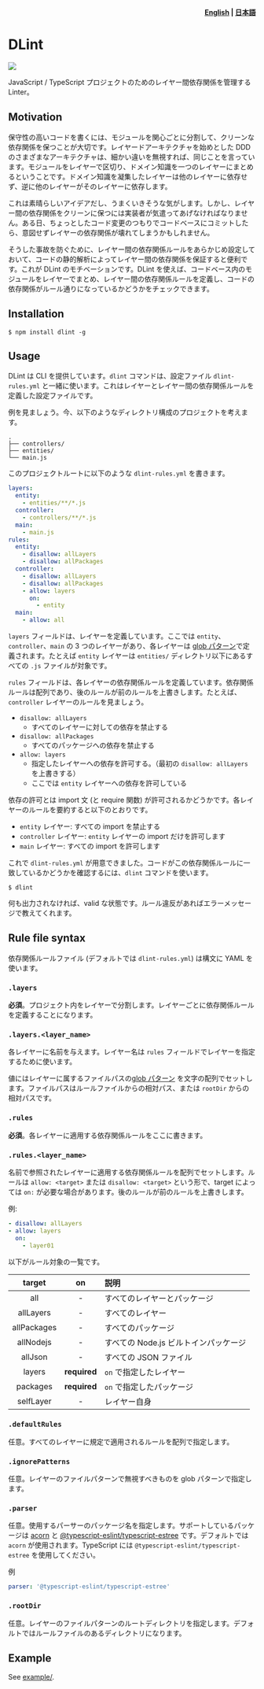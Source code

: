 <p align="right">
  <strong>
    <a href="README.md">English</a> |
    <a href="README_ja.md">日本語</a>
  </strong>
</p>

# DLint

![](https://github.com/fujiharuka/dlint/workflows/all%20packages/badge.svg)

JavaScript / TypeScript プロジェクトのためのレイヤー間依存関係を管理する Linter。

## Motivation

保守性の高いコードを書くには、モジュールを関心ごとに分割して、クリーンな依存関係を保つことが大切です。レイヤードアーキテクチャを始めとした DDD のさまざまなアーキテクチャは、細かい違いを無視すれば、同じことを言っています。モジュールをレイヤーで区切り、ドメイン知識を一つのレイヤーにまとめるということです。ドメイン知識を凝集したレイヤーは他のレイヤーに依存せず、逆に他のレイヤーがそのレイヤーに依存します。

これは素晴らしいアイデアだし、うまくいきそうな気がします。しかし、レイヤー間の依存関係をクリーンに保つには実装者が気遣ってあげなければなりません。ある日、ちょっとしたコード変更のつもりでコードベースにコミットしたら、意図せずレイヤーの依存関係が壊れてしまうかもしれません。

そうした事故を防ぐために、レイヤー間の依存関係ルールをあらかじめ設定しておいて、コードの静的解析によってレイヤー間の依存関係を保証すると便利です。これが DLint のモチベーションです。DLint を使えば、コードベース内のモジュールをレイヤーでまとめ、レイヤー間の依存関係ルールを定義し、コードの依存関係がルール通りになっているかどうかをチェックできます。

## Installation

```
$ npm install dlint -g
```

## Usage

DLint は CLI を提供しています。`dlint` コマンドは、設定ファイル `dlint-rules.yml` と一緒に使います。これはレイヤーとレイヤー間の依存関係ルールを定義した設定ファイルです。

例を見ましょう。今、以下のようなディレクトリ構成のプロジェクトを考えます。

```
.
├── controllers/
├── entities/
└── main.js
```

このプロジェクトルートに以下のような `dlint-rules.yml` を書きます。

```yaml
layers:
  entity:
    - entities/**/*.js
  controller:
    - controllers/**/*.js
  main:
    - main.js
rules:
  entity:
    - disallow: allLayers
    - disallow: allPackages
  controller:
    - disallow: allLayers
    - disallow: allPackages
    - allow: layers
      on:
        - entity
  main:
    - allow: all
```

`layers` フィールドは、レイヤーを定義しています。ここでは `entity`、`controller`、`main` の 3 つのレイヤーがあり、各レイヤーは [glob パターン](https://github.com/mrmlnc/fast-glob#pattern-syntax)で定義されます。たとえば `entity` レイヤーは `entities/` ディレクトリ以下にあるすべての `.js` ファイルが対象です。

`rules` フィールドは、各レイヤーの依存関係ルールを定義しています。依存関係ルールは配列であり、後のルールが前のルールを上書きします。たとえば、`controller` レイヤーのルールを見ましょう。

* `disallow: allLayers`
  * すべてのレイヤーに対しての依存を禁止する
* `disallow: allPackages`
  * すべてのパッケージへの依存を禁止する
* `allow: layers`
  * 指定したレイヤーへの依存を許可する。（最初の `disallow: allLayers` を上書きする）
  * ここでは `entity` レイヤーへの依存を許可している

依存の許可とは import 文 (と require 関数) が許可されるかどうかです。各レイヤーのルールを要約すると以下のとおりです。

* `entity` レイヤー: すべての import を禁止する
* `controller` レイヤー: `entity` レイヤーの import だけを許可します
* `main` レイヤー: すべての import を許可します

これで `dlint-rules.yml` が用意できました。コードがこの依存関係ルールに一致しているかどうかを確認するには、`dlint` コマンドを使います。

```
$ dlint
```

何も出力されなければ、valid な状態です。ルール違反があればエラーメッセージで教えてくれます。

## Rule file syntax

依存関係ルールファイル (デフォルトでは `dlint-rules.yml`) は構文に YAML を使います。

### `.layers`

**必須**。プロジェクト内をレイヤーで分割します。レイヤーごとに依存関係ルールを定義することになります。

### `.layers.<layer_name>`

各レイヤーに名前を与えます。レイヤー名は `rules` フィールドでレイヤーを指定するために使います。

値にはレイヤーに属するファイルパスの[glob パターン](https://github.com/mrmlnc/fast-glob#pattern-syntax) を文字の配列でセットします。ファイルパスはルールファイルからの相対パス、または `rootDir` からの相対パスです。

### `.rules`

**必須**。各レイヤーに適用する依存関係ルールをここに書きます。

### `.rules.<layer_name>`

名前で参照されたレイヤーに適用する依存関係ルールを配列でセットします。ルールは `allow: <target>` または `disallow: <target>` という形で、target によっては `on:` が必要な場合があります。後のルールが前のルールを上書きします。

例:

```yaml
- disallow: allLayers
- allow: layers
  on:
    - layer01
```

以下がルール対象の一覧です。

| target | on | 説明 |
|:---:|:---:|:---|
|all| - |すべてのレイヤーとパッケージ|
|allLayers| - |すべてのレイヤー|
|allPackages| - |すべてのパッケージ|
|allNodejs| - |すべての Node.js ビルトインパッケージ|
|allJson| - |すべての JSON ファイル|
|layers| **required** | `on` で指定したレイヤー |
|packages| **required** | `on` で指定したパッケージ |
|selfLayer| - |レイヤー自身|

### `.defaultRules`

任意。すべてのレイヤーに規定で適用されるルールを配列で指定します。

### `.ignorePatterns`

任意。レイヤーのファイルパターンで無視すべきものを glob パターンで指定します。

### `.parser`

任意。使用するパーサーのパッケージ名を指定します。サポートしているパッケージは [acorn](https://github.com/acornjs/acorn) と [@typescript-eslint/typescript-estree](https://github.com/typescript-eslint/typescript-eslint/tree/master/packages/typescript-estree) です。デフォルトでは `acorn` が使用されます。TypeScript には `@typescript-eslint/typescript-estree` を使用してください。

例

```yaml
parser: '@typescript-eslint/typescript-estree'
```

### `.rootDir`

任意。レイヤーのファイルパターンのルートディレクトリを指定します。デフォルトではルールファイルのあるディレクトリになります。

## Example

See [example/](./example).
